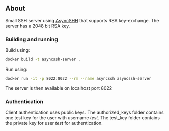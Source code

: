 ## About
Small SSH server using [AsyncSHH](https://pypi.org/project/asyncssh/) that supports RSA key-exchange. The server has a 2048 bit RSA key.


### Building and running

Build using:
```bash
docker build -t asyncssh-server .
```

Run using:
```bash
docker run -it -p 8022:8022 --rm --name asyncssh asyncssh-server
```

The server is then available on localhost port 8022

### Authentication

Client authentication uses public keys. The authorized_keys folder contains one test key for the user with username *test*.
The test_key folder contains the private key for user *test* for authentication.
